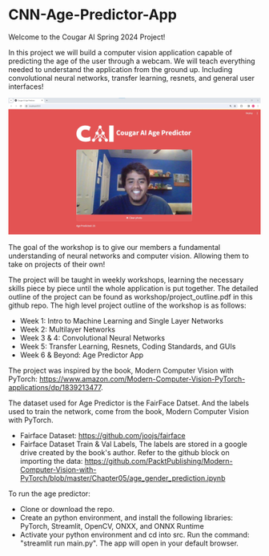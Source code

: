 # CNN-Age-Predictor-App

Welcome to the Cougar AI Spring 2024 Project!

In this project we will build a computer vision application capable of predicting the age of the user through a webcam. We will teach everything needed to understand the application from the ground up. Including convolutional neural networks, transfer learning, resnets, and general user interfaces!

![alt text](blob/app_picture.jpg?raw=true)

The goal of the workshop is to give our members a fundamental understanding of neural networks and computer vision. Allowing them to take on projects of their own!

The project will be taught in weekly workshops, learning the necessary skills piece by piece until the whole application is put together. The detailed outline of the project can be found as workshop/project_outline.pdf in this github repo. The high level project outline of the workshop is as follows:
  - Week 1: Intro to Machine Learning and Single Layer Networks
  - Week 2: Multilayer Networks
  - Week 3 & 4: Convolutional Neural Networks
  - Week 5: Transfer Learning, Resnets, Coding Standards, and GUIs
  - Week 6 & Beyond: Age Predictor App

The project was inspired by the book, Modern Computer Vision with PyTorch: https://www.amazon.com/Modern-Computer-Vision-PyTorch-applications/dp/1839213477. 

The dataset used for Age Predictor is the FairFace Datset. And the labels used to train the network, come from the book, Modern Computer Vision with PyTorch.
  - Fairface Dataset: https://github.com/joojs/fairface
  - Fairface Dataset Train & Val Labels, The labels are stored in a google drive created by the book's author. Refer to the github block on importing the data: https://github.com/PacktPublishing/Modern-Computer-Vision-with-PyTorch/blob/master/Chapter05/age_gender_prediction.ipynb

To run the age predictor:
  - Clone or download the repo.
  -  Create an python environment, and install the following libraries: PyTorch, Streamlit, OpenCV, ONXX, and ONNX Runtime 
  -  Activate your python environment and cd into src. Run the command: "streamlit run main.py". The app will open in your default browser.
